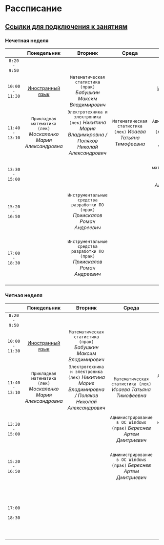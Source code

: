 # Рассписание

## [Ссылки для подключения к занятиям](https://fitp.itmo.ru/p/spring-2021/397)

### Нечетная неделя

|  | Понедельник | Вторник | Среда | Четверг | Пятница | Суббота |
| :---: | :---: | :---: | :---: | :---: | :---: | :---: |
| `8:20 - 9:50` |  |  |  |  |  |  |
| `10:00 - 11:30` | [Иностранный язык](https://docs.google.com/spreadsheets/d/19tHq3VLDu7R_Sqzg5Es-NjflYGtYizOQygO5gBQ6oyQ/edit#gid=614487457) | `Математическая статистика (прак)` _Бабушкин Максим Владимирович_ |  | [Иностранный язык](https://docs.google.com/spreadsheets/d/19tHq3VLDu7R_Sqzg5Es-NjflYGtYizOQygO5gBQ6oyQ/edit#gid=614487457) |  |  |
| `11:40 - 13:10` | `Прикладная математика (лек)` _Москаленко Мария Александровна_ | `Электротехника и электроника (лек)` _Никитина Мария Владимировна / Поляков Николай Александрович_ | `Математическая статистика (лек)` _Исаева Татьяна Тимофеевна_ | `Администрирование в ОС Windows (лек)` _Береснев Артем Дмитриевич_ | `Дополнительные главы физики (лек)` _Музыченко Яна Борисовна_ | `Технологии программирования (прак)` _Афанасьев Юрий_ |
| `13:30 - 15:00` |  |  |  | `Прикладная математика (прак)` _Москаленко Мария Александровна_ | `Дополнительные главы физики (прак)` _Шоев Владислав Иванович_ | `Технологии программирования (лек)` _Суховицкий Андрей Александрович_ |
| `15:20 - 16:50` |  | `Инструментальные средства разработки ПО (прак)` _Приискалов Роман Андреевич_ |  |  |  |  |
| `17:00 - 18:30` |  | `Инструментальные средства разработки ПО (прак)` _Приискалов Роман Андреевич_ |  |  | `Электротехника и электроника (прак)` _Никитина Мария Владимировна / Поляков Николай Александрович_ |  |

### Четная неделя

|  | Понедельник | Вторник | Среда | Четверг | Пятница | Суббота |
| :---: | :---: | :---: | :---: | :---: | :---: | :---: |
| `8:20 - 9:50` |  |  |  |  |  |  |
| `10:00 - 11:30` | [Иностранный язык](https://docs.google.com/spreadsheets/d/19tHq3VLDu7R_Sqzg5Es-NjflYGtYizOQygO5gBQ6oyQ/edit#gid=614487457) | `Математическая статистика (прак)` _Бабушкин Максим Владимирович_ |  | [Иностранный язык](https://docs.google.com/spreadsheets/d/19tHq3VLDu7R_Sqzg5Es-NjflYGtYizOQygO5gBQ6oyQ/edit#gid=614487457) |  |  |
| `11:40 - 13:10` | `Прикладная математика (лек)` _Москаленко Мария Александровна_ | `Электротехника и электроника (лек)` _Никитина Мария Владимировна / Поляков Николай Александрович_ | `Математическая статистика (лек)` _Исаева Татьяна Тимофеевна_ | `Администрирование в ОС Windows (лек)` _Береснев Артем Дмитриевич_ | `Дополнительные главы физики (лек)` _Музыченко Яна Борисовна_ | `Технологии программирования (прак)` _Афанасьев Юрий_ |
| `13:30 - 15:00` |  |  | `Администрирование в ОС Windows (прак)` _Береснев Артем Дмитриевич_ | `Прикладная математика (прак)` _Москаленко Мария Александровна_ | `Дополнительные главы физики (прак)` _Шоев Владислав Иванович_ | `Технологии программирования (лек)` _Суховицкий Андрей Александрович_ |
| `15:20 - 16:50` |  |  | `Администрирование в ОС Windows (прак)` _Береснев Артем Дмитриевич_ | `Инструментальные средства разработки ПО (лек)` _Приискалов Роман Андреевич_ |  |  |
| `17:00 - 18:30` |  |  |  |  | `Электротехника и электроника (прак)` _Никитина Мария Владимировна / Поляков Николай Александрович_ |  |

